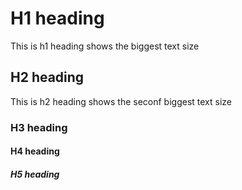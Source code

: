 # H1 heading
This is h1 heading shows the biggest text size

## H2 heading
This is h2 heading shows the seconf biggest text size


### H3 heading

#### H4 heading

##### H5 heading


